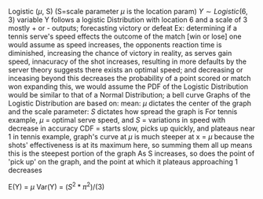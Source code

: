 Logistic ($\mu$, S) (S=scale parameter $\mu$ is the location param)
$Y \sim Logistic (6, 3)$
	variable Y follows a logistic Distribution with location 6 and a scale of 3
	mostly + or - outputs; forecasting victory or defeat
	Ex: determining if a tennis serve's speed effects the outcome of the match [win or lose]
		one would assume as speed increases, the opponents reaction time is diminished, increasing the chance of victory
		in reality, as serves gain speed, innacuracy of the shot increases, resulting in more defaults by the server
			theory suggests there exists an optimal speed; and decreasing or inceasing beyond this decreases the probability of a point scored or match won
			expanding this, we would assume the PDF of the Logistic Distribution would be similar to that of a Normal Distribution; a bell curve
	Graphs of the Logistic Distribution are based on:
		mean: $\mu$
			dictates the center of the graph
		and the scale parameter: $S$
			dictates how spread the graph is
				For tennis example, $\mu$ = optimal serve speed, and $S$ = variations in speed with decrease in accuracy
	CDF = starts slow, picks up quickly, and plateaus near 1
		in tennis example, graph's curve at $\mu$ is much steeper at x = $\mu$ because the shots' effectiveness is at its maximum here, so summing them all up means this is the steepest portion of the graph
			As S increases, so does the point of 'pick up' on the graph, and the point at which it plateaus approaching 1 decreases

E(Y) = $\mu$
Var(Y) = $(S^2 * \pi^2) / (3)$
